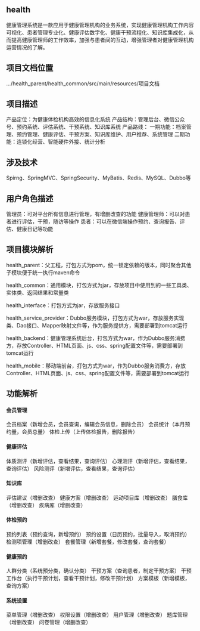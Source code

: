 ## health
健康管理系统是一款应用于健康管理机构的业务系统，实现健康管理机构工作内容可视化、患者管理专业化、健康评估数字化、健康干预流程化、知识库集成化，从而提高健康管理师的工作效率，加强与患者间的互动，增强管理者对健康管理机构运营情况的了解。  

## 项目文档位置
.../health_parent/health_common/src/main/resources/项目文档

## 项目描述
产品定位：为健康体检机构高效的信息化系统
产品结构：管理后台、微信公众号、预约系统、评估系统、干预系统、知识库系统
产品路线：
    一期功能：档案管理、预约管理、健康评估、干预方案、知识库维护、用户推荐、系统管理
    二期功能：连锁化经营、智能硬件外接、统计分析
	
## 涉及技术
Spirng、SpringMVC、SpringSecurity、MyBatis、Redis、MySQL、Dubbo等

## 用户角色描述
管理员：可对平台所有信息进行管理，有增删改查的功能
健康管理师：可以对患者进行评估，干预，随访等操作
患者：可以在微信端操作预约、查询报告、评估、健康日记等功能

## 项目模块解析
health_parent：父工程，打包方式为pom，统一锁定依赖的版本，同时聚合其他子模块便于统一执行maven命令

health_common：通用模块，打包方式为jar，存放项目中使用到的一些工具类、实体类、返回结果和常量类

health_interface：打包方式为jar，存放服务接口

health_service_provider：Dubbo服务模块，打包方式为war，存放服务实现类、Dao接口、Mapper映射文件等，作为服务提供方，需要部署到tomcat运行

health_backend：健康管理系统后台，打包方式为war，作为Dubbo服务消费方，存放Controller、HTML页面、js、css、spring配置文件等，需要部署到tomcat运行

health_mobile：移动端前台，打包方式为war，作为Dubbo服务消费方，存放Controller、HTML页面、js、css、spring配置文件等，需要部署到tomcat运行


## 功能解析
#### 会员管理
会员档案（新增会员，会员查询，编辑会员信息，删除会员）
会员统计（本月预约量，会员总量）
体检上传（上传体检报告，删除报告）

#### 健康评估
体质测评（新增评估，查看结果，查询评估）
心理测评（新增评估，查看结果，查询评估）
风险测评（新增评估，查看结果，查询评估）


#### 知识库
评估建议（增删改查）
健康方案（增删改查）
运动项目库（增删改查）
膳食库（增删改查）
疾病库（增删改查）


#### 体检预约
预约列表（预约查询，新增预约）
预约设置（日历预约，批量导入，取消预约）
检测项管理（增删改查）
套餐管理（新增套餐，修改套餐，查询套餐）


#### 健康预约
人群分类（系统预分类，确认分类）
干预方案（查询患者，制定干预方案）
干预工作台（执行干预计划，查看干预计划，修改干预计划）
方案模板（新增模板，查询方案）

#### 系统设置
菜单管理（增删改查）
权限设置（增删改查）
用户管理（增删改查）
题库管理（增删改查）
问卷管理（增删改查）









